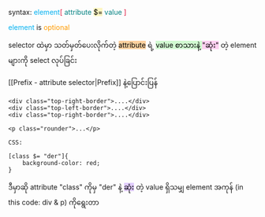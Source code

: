 syntax: <span style="color:rgb(0, 176, 240)">element</span><span style="color:rgb(220, 20, 60)">[</span> <span style="color:rgb(0, 128, 128)">attribute</span> <mark style="background: #FFF3A3A6;">$=</mark> <span style="color:rgb(0, 128, 128)">value</span> <span style="color:rgb(220, 20, 60)">]</span> 

<span style="color:rgb(0, 176, 240)">element</span> is <span style="color:rgb(255, 155, 0)">optional</span>


selector ထဲမှာ သတ်မှတ်ပေးလိုက်တဲ့ <mark style="background: #FFB86CA6;">attribute</mark> ရဲ့  <mark style="background: #BBFABBA6;">value စာသားနဲ့ </mark> <mark style="background: #FFB8EBA6;">"ဆုံး"</mark> တဲ့ element များကို select လုပ်ခြင်း

[[Prefix - attribute selector|Prefix]] နဲ့ပြောင်းပြန်

```
<div class="top-right-border">....</div>
<div class="top-left-border">....</div>
<div class="top-right-border">....</div>

<p class="rounder">...</p>

```

```
CSS:

[class $= "der"]{
	background-color: red;
}

```

ဒီမှာဆို attribute "class" ကိုမှ "der" နဲ့ <mark style="background: #D2B3FFA6;">ဆုံး</mark> တဲ့ value ရှိသမျှ element အကုန် (in this code: div & p) ကိုရွေးတာ